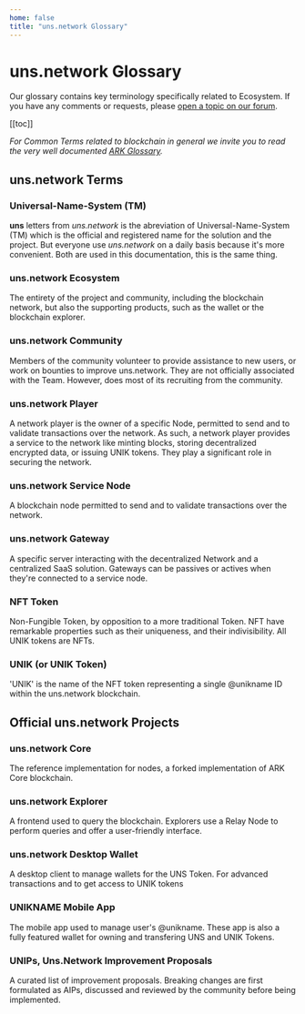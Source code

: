 ```yaml
---
home: false
title: "uns.network Glossary"
---
```


# uns.network Glossary 

Our glossary contains key terminology specifically related to <brand name="uns"/> Ecosystem. If you have any comments or requests, please [open a topic on our forum](https://forum.unikname.com).

[[toc]]

_For Common Terms related to blockchain in general we invite you to read the very well documented [ARK Glossary](https://docs.ark.io/glossary/)._

## uns.network Terms

### Universal-Name-System (TM)

**uns** letters from _uns.network_ is the abreviation of Universal-Name-System (TM) which is the official and registered name for the solution and the project. But everyone use _uns.network_ on a daily basis because it's more convenient. Both are used in this documentation,  this is the same thing.

### uns.network Ecosystem

The entirety of the <brand name="uns"/> project and community, including the blockchain network, but also the supporting products, such as the wallet or the blockchain explorer.

### uns.network Community

Members of the <brand name="uns"/> community volunteer to provide assistance to new users, or work on bounties to improve uns.network. They are not officially associated with the <brand name="uns"/> Team. However, <brand name="uns"/> does most of its recruiting from the community.

### uns.network Player

A network player is the owner of a specific <brand name="uns"/> Node, permitted to send and to validate transactions over the network. As such, a network player provides a service to the network like minting blocks, storing decentralized encrypted data, or issuing UNIK tokens. They play a significant role in securing the network.

### uns.network Service Node

A blockchain node permitted to send and to validate transactions over the network.

### uns.network Gateway

A specific server interacting with the decentralized Network and a centralized SaaS solution. Gateways can be passives or actives when they're connected to a service node.

### NFT Token

Non-Fungible Token, by opposition to a more traditional Token. NFT have remarkable properties such as their uniqueness, and their indivisibility. All UNIK tokens are NFTs.

### UNIK (or UNIK Token)

'UNIK' is the name of the NFT token representing a single @unikname ID within the uns.network blockchain.


## Official uns.network Projects

### uns.network Core

The reference implementation for <brand name="uns"/> nodes, a forked implementation of ARK Core blockchain.

### uns.network Explorer

A frontend used to query the <brand name="uns"/> blockchain. Explorers use a Relay Node to perform queries and offer a user-friendly interface.

### uns.network Desktop Wallet

A desktop client to manage wallets for the UNS Token. For advanced transactions and to get access to UNIK tokens 

### UNIKNAME Mobile App

The mobile app used to manage user's @unikname. These app is also a fully featured wallet for owning and transfering UNS and UNIK Tokens.

### UNIPs, Uns.Network Improvement Proposals

A curated list of improvement proposals. Breaking changes are first formulated as AIPs, discussed and reviewed by the community before being implemented.

